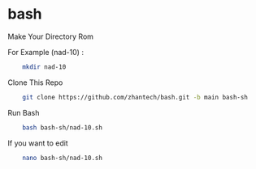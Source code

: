 # bash

Make Your Directory Rom

For Example (nad-10) :

```bash
    mkdir nad-10
```

Clone This Repo


```bash
    git clone https://github.com/zhantech/bash.git -b main bash-sh
```

Run Bash

```bash
    bash bash-sh/nad-10.sh
```

If you want to edit

```bash
    nano bash-sh/nad-10.sh
```
